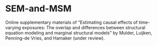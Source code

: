 # SEM-and-MSM
 Online supplementary materials of “Estimating causal effects of time-varying exposures: The overlap and differences between structural equation modeling and marginal structural models” by Mulder, Luijken, Penning-de Vries, and Hamaker (under review).
